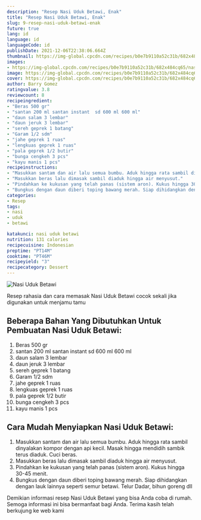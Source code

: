 ```yaml
---
description: "Resep Nasi Uduk Betawi, Enak"
title: "Resep Nasi Uduk Betawi, Enak"
slug: 9-resep-nasi-uduk-betawi-enak
future: true
lang: id
language: id
languageCode: id
publishDate: 2021-12-06T22:38:06.664Z 
thumbnail: https://img-global.cpcdn.com/recipes/b0e7b9110a52c31b/682x484cq65/nasi-uduk-betawi-foto-resep-utama.png
images:
- https://img-global.cpcdn.com/recipes/b0e7b9110a52c31b/682x484cq65/nasi-uduk-betawi-foto-resep-utama.png
image: https://img-global.cpcdn.com/recipes/b0e7b9110a52c31b/682x484cq65/nasi-uduk-betawi-foto-resep-utama.png
cover: https://img-global.cpcdn.com/recipes/b0e7b9110a52c31b/682x484cq65/nasi-uduk-betawi-foto-resep-utama.png
author: Barry Gomez
ratingvalue: 3.8
reviewcount: 8
recipeingredient:
- "Beras 500 gr"
- "santan 200 ml santan instant  sd 600 ml 600 ml"
- "daun salam 3 lembar"
- "daun jeruk 3 lembar"
- "sereh geprek 1 batang"
- "Garam 1/2 sdm"
- "jahe geprek 1 ruas"
- "lengkuas geprek 1 ruas"
- "pala geprek 1/2 butir"
- "bunga cengkeh 3 pcs"
- "kayu manis 1 pcs"
recipeinstructions:
- "Masukkan santam dan air lalu semua bumbu. Aduk hingga rata sambil dinyalakan kompor dengan api kecil. Masak hingga mendidih sambik terus diaduk. Cuci beras."
- "Masukkan beras lalu dimasak sambil diaduk hingga air menyusut."
- "Pindahkan ke kukusan yang telah panas (sistem aron). Kukus hingga 30-45 menit."
- "Bungkus dengan daun diberi toping bawang merah. Siap dihidangkan dengan lauk lainnya seperti semur betawi. Telur Dadar, bihun goreng dll"
categories:
- Resep
tags:
- nasi
- uduk
- betawi

katakunci: nasi uduk betawi 
nutrition: 131 calories
recipecuisine: Indonesian
preptime: "PT14M"
cooktime: "PT46M"
recipeyield: "3"
recipecategory: Dessert
---
```



![Nasi Uduk Betawi](https://img-global.cpcdn.com/recipes/b0e7b9110a52c31b/682x484cq65/nasi-uduk-betawi-foto-resep-utama.png)

Resep rahasia dan cara memasak  Nasi Uduk Betawi cocok sekali jika digunakan untuk menjamu tamu

<!--inarticleads1-->

## Beberapa Bahan Yang Dibutuhkan Untuk Pembuatan Nasi Uduk Betawi:

1. Beras 500 gr
1. santan 200 ml santan instant  sd 600 ml 600 ml
1. daun salam 3 lembar
1. daun jeruk 3 lembar
1. sereh geprek 1 batang
1. Garam 1/2 sdm
1. jahe geprek 1 ruas
1. lengkuas geprek 1 ruas
1. pala geprek 1/2 butir
1. bunga cengkeh 3 pcs
1. kayu manis 1 pcs



<!--inarticleads2-->

## Cara Mudah Menyiapkan Nasi Uduk Betawi:

1. Masukkan santam dan air lalu semua bumbu. Aduk hingga rata sambil dinyalakan kompor dengan api kecil. Masak hingga mendidih sambik terus diaduk. Cuci beras.
1. Masukkan beras lalu dimasak sambil diaduk hingga air menyusut.
1. Pindahkan ke kukusan yang telah panas (sistem aron). Kukus hingga 30-45 menit.
1. Bungkus dengan daun diberi toping bawang merah. Siap dihidangkan dengan lauk lainnya seperti semur betawi. Telur Dadar, bihun goreng dll




Demikian informasi  resep Nasi Uduk Betawi   yang bisa Anda coba di rumah. Semoga informasi ini bisa bermanfaat bagi Anda. Terima kasih telah berkujung ke web kami
